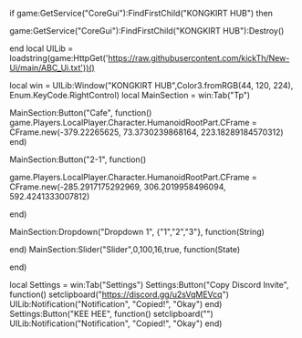 if game:GetService("CoreGui"):FindFirstChild("KONGKIRT HUB") then





   game:GetService("CoreGui"):FindFirstChild("KONGKIRT HUB"):Destroy()

end
local UILib = loadstring(game:HttpGet('https://raw.githubusercontent.com/kickTh/New-Ui/main/ABC_Ui.txt'))()

local win = UILib:Window("KONGKIRT HUB",Color3.fromRGB(44, 120, 224), Enum.KeyCode.RightControl)
local MainSection = win:Tab("Tp")

MainSection:Button("Cafe", function()
game.Players.LocalPlayer.Character.HumanoidRootPart.CFrame = CFrame.new(-379.22265625, 73.3730239868164, 223.18289184570312)
end)

MainSection:Button("2-1", function()

game.Players.LocalPlayer.Character.HumanoidRootPart.CFrame = CFrame.new(-285.2917175292969, 306.2019958496094, 592.4241333007812)

end)

MainSection:Dropdown("Dropdown 1", {"1","2","3"}, function(String)

end)
MainSection:Slider("Slider",0,100,16,true, function(State)
    
end)

local Settings = win:Tab("Settings")
Settings:Button("Copy Discord Invite", function()
    setclipboard("https://discord.gg/u2sVqMEVcq")
    UILib:Notification("Notification", "Copied!", "Okay")
end)
Settings:Button("KEE HEE", function()
   setclipboard("")
   UILib:Notification("Notification", "Copied!", "Okay")
end)
